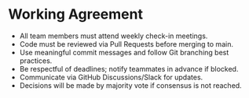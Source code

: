 # Working Agreement

- All team members must attend weekly check-in meetings.  
- Code must be reviewed via Pull Requests before merging to main.  
- Use meaningful commit messages and follow Git branching best practices.  
- Be respectful of deadlines; notify teammates in advance if blocked.  
- Communicate via GitHub Discussions/Slack for updates.  
- Decisions will be made by majority vote if consensus is not reached.
